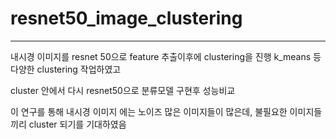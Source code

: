 # resnet50_image_clustering
________________________________
내시경 이미지를 resnet 50으로 feature 추출이후에
clustering을 진행 k_means 등 다양한 clustering 작업하였고

cluster 안에서 다시 resnet50으로 분류모델 구현후 성능비교


이 연구를 통해 내시경 이미지 에는 노이즈 많은 이미지들이 많은데,  불필요한 이미지들 끼리 cluster 되기를 기대하였음
